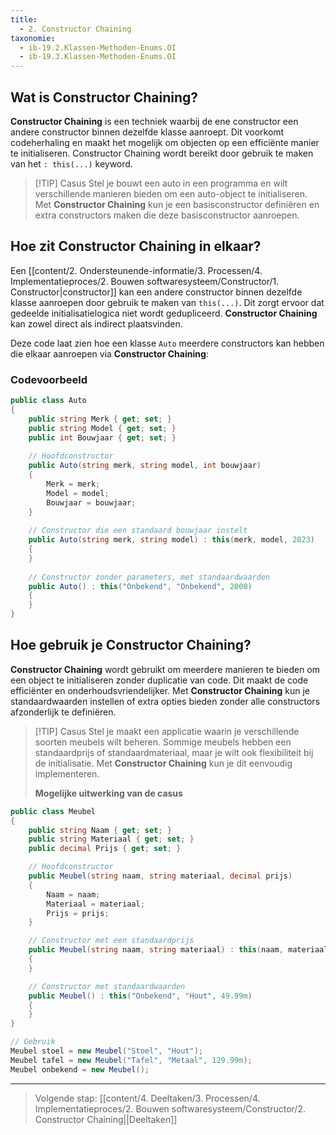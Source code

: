 ```yaml
---
title:
  - 2. Constructor Chaining
taxonomie:
  - ib-19.2.Klassen-Methoden-Enums.OI
  - ib-19.3.Klassen-Methoden-Enums.OI
---
```


## Wat is Constructor Chaining?
**Constructor Chaining** is een techniek waarbij de ene constructor een andere constructor binnen dezelfde klasse aanroept. Dit voorkomt codeherhaling en maakt het mogelijk om objecten op een efficiënte manier te initialiseren. Constructor Chaining wordt bereikt door gebruik te maken van het `: this(...)` keyword.

> [!TIP] Casus
> Stel je bouwt een auto in een programma en wilt verschillende manieren bieden om een auto-object te initialiseren. Met **Constructor Chaining** kun je een basisconstructor definiëren en extra constructors maken die deze basisconstructor aanroepen.

## Hoe zit Constructor Chaining in elkaar?
Een [[content/2. Ondersteunende-informatie/3. Processen/4. Implementatieproces/2. Bouwen softwaresysteem/Constructor/1. Constructor|constructor]] kan een andere constructor binnen dezelfde klasse aanroepen door gebruik te maken van `this(...)`. Dit zorgt ervoor dat gedeelde initialisatielogica niet wordt gedupliceerd. **Constructor Chaining** kan zowel direct als indirect plaatsvinden.

Deze code laat zien hoe een klasse `Auto` meerdere constructors kan hebben die elkaar aanroepen via **Constructor Chaining**:

### Codevoorbeeld
```csharp
public class Auto
{
    public string Merk { get; set; }
    public string Model { get; set; }
    public int Bouwjaar { get; set; }
    
    // Hoofdconstructor
    public Auto(string merk, string model, int bouwjaar)
    {
        Merk = merk;
        Model = model;
        Bouwjaar = bouwjaar;
    }
    
    // Constructor die een standaard bouwjaar instelt
    public Auto(string merk, string model) : this(merk, model, 2023)
    {
    }
    
    // Constructor zonder parameters, met standaardwaarden
    public Auto() : this("Onbekend", "Onbekend", 2000)
    {
    }
}
```

## Hoe gebruik je Constructor Chaining?
**Constructor Chaining** wordt gebruikt om meerdere manieren te bieden om een object te initialiseren zonder duplicatie van code. Dit maakt de code efficiënter en onderhoudsvriendelijker. Met **Constructor Chaining** kun je standaardwaarden instellen of extra opties bieden zonder alle constructors afzonderlijk te definiëren.

> [!TIP] Casus
>Stel je maakt een applicatie waarin je verschillende soorten meubels wilt beheren. Sommige meubels hebben een standaardprijs of standaardmateriaal, maar je wilt ook flexibiliteit bij de initialisatie. Met **Constructor Chaining** kun je dit eenvoudig implementeren.
> 
> **Mogelijke uitwerking van de casus**
```csharp
public class Meubel
{
    public string Naam { get; set; }
    public string Materiaal { get; set; }
    public decimal Prijs { get; set; }

    // Hoofdconstructor
    public Meubel(string naam, string materiaal, decimal prijs)
    {
        Naam = naam;
        Materiaal = materiaal;
        Prijs = prijs;
    }

    // Constructor met een standaardprijs
    public Meubel(string naam, string materiaal) : this(naam, materiaal, 99.99m)
    {
    }

    // Constructor met standaardwaarden
    public Meubel() : this("Onbekend", "Hout", 49.99m)
    {
    }
}

// Gebruik
Meubel stoel = new Meubel("Stoel", "Hout");
Meubel tafel = new Meubel("Tafel", "Metaal", 129.99m);
Meubel onbekend = new Meubel();
```

---

> Volgende stap: [[content/4. Deeltaken/3. Processen/4. Implementatieproces/2. Bouwen softwaresysteem/Constructor/2. Constructor Chaining||Deeltaken]]
